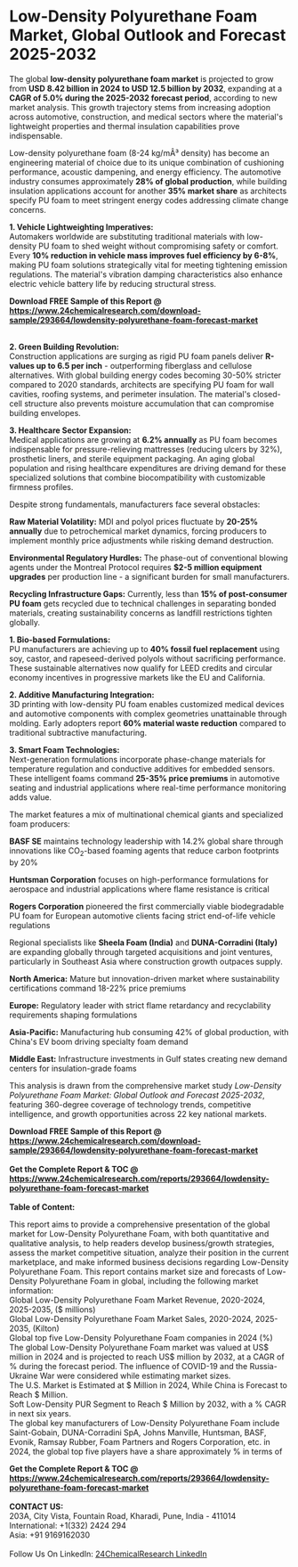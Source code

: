 <h1>Low-Density Polyurethane Foam Market, Global Outlook and Forecast 2025-2032</h1><p>The global <strong>low-density polyurethane foam market</strong> is projected to grow from <strong>USD 8.42 billion in 2024 to USD 12.5 billion by 2032</strong>, expanding at a <strong>CAGR of 5.0% during the 2025-2032 forecast period</strong>, according to new market analysis. This growth trajectory stems from increasing adoption across automotive, construction, and medical sectors where the material's lightweight properties and thermal insulation capabilities prove indispensable.</p><p>Low-density polyurethane foam (8-24 kg/mÂ³ density) has become an engineering material of choice due to its unique combination of cushioning performance, acoustic dampening, and energy efficiency. The automotive industry consumes approximately <strong>28% of global production</strong>, while building insulation applications account for another <strong>35% market share</strong> as architects specify PU foam to meet stringent energy codes addressing climate change concerns.</p><p><strong>1. Vehicle Lightweighting Imperatives:<br></strong>
Automakers worldwide are substituting traditional materials with low-density PU foam to shed weight without compromising safety or comfort. Every <strong>10% reduction in vehicle mass improves fuel efficiency by 6-8%</strong>, making PU foam solutions strategically vital for meeting tightening emission regulations. The material's vibration damping characteristics also enhance electric vehicle battery life by reducing structural stress.</p><div><b>Download FREE Sample of this Report @ 
            <a href="https://www.24chemicalresearch.com/download-sample/293664/lowdensity-polyurethane-foam-forecast-market">
            https://www.24chemicalresearch.com/download-sample/293664/lowdensity-polyurethane-foam-forecast-market</a></b></div><br><p><strong>2. Green Building Revolution:<br></strong>
Construction applications are surging as rigid PU foam panels deliver <strong>R-values up to 6.5 per inch</strong> - outperforming fiberglass and cellulose alternatives. With global building energy codes becoming 30-50% stricter compared to 2020 standards, architects are specifying PU foam for wall cavities, roofing systems, and perimeter insulation. The material's closed-cell structure also prevents moisture accumulation that can compromise building envelopes.</p><p><strong>3. Healthcare Sector Expansion:<br></strong>
Medical applications are growing at <strong>6.2% annually</strong> as PU foam becomes indispensable for pressure-relieving mattresses (reducing ulcers by 32%), prosthetic liners, and sterile equipment packaging. An aging global population and rising healthcare expenditures are driving demand for these specialized solutions that combine biocompatibility with customizable firmness profiles.</p><p>Despite strong fundamentals, manufacturers face several obstacles:</p><p><strong>Raw Material Volatility:</strong> MDI and polyol prices fluctuate by <strong>20-25% annually</strong> due to petrochemical market dynamics, forcing producers to implement monthly price adjustments while risking demand destruction.</p><p><strong>Environmental Regulatory Hurdles:</strong> The phase-out of conventional blowing agents under the Montreal Protocol requires <strong>$2-5 million equipment upgrades</strong> per production line - a significant burden for small manufacturers.</p><p><strong>Recycling Infrastructure Gaps:</strong> Currently, less than <strong>15% of post-consumer PU foam</strong> gets recycled due to technical challenges in separating bonded materials, creating sustainability concerns as landfill restrictions tighten globally.</p><p><strong>1. Bio-based Formulations:<br></strong>
PU manufacturers are achieving up to <strong>40% fossil fuel replacement</strong> using soy, castor, and rapeseed-derived polyols without sacrificing performance. These sustainable alternatives now qualify for LEED credits and circular economy incentives in progressive markets like the EU and California.</p><p><strong>2. Additive Manufacturing Integration:<br></strong>
3D printing with low-density PU foam enables customized medical devices and automotive components with complex geometries unattainable through molding. Early adopters report <strong>60% material waste reduction</strong> compared to traditional subtractive manufacturing.</p><p><strong>3. Smart Foam Technologies:<br></strong>
Next-generation formulations incorporate phase-change materials for temperature regulation and conductive additives for embedded sensors. These intelligent foams command <strong>25-35% price premiums</strong> in automotive seating and industrial applications where real-time performance monitoring adds value.</p><p>The market features a mix of multinational chemical giants and specialized foam producers:</p><p><strong>BASF SE</strong> maintains technology leadership with 14.2% global share through innovations like CO<sub>2</sub>-based foaming agents that reduce carbon footprints by 20%</p><p><strong>Huntsman Corporation</strong> focuses on high-performance formulations for aerospace and industrial applications where flame resistance is critical</p><p><strong>Rogers Corporation</strong> pioneered the first commercially viable biodegradable PU foam for European automotive clients facing strict end-of-life vehicle regulations</p><p>Regional specialists like <strong>Sheela Foam (India)</strong> and <strong>DUNA-Corradini (Italy)</strong> are expanding globally through targeted acquisitions and joint ventures, particularly in Southeast Asia where construction growth outpaces supply.</p><p><strong>North America:</strong> Mature but innovation-driven market where sustainability certifications command 18-22% price premiums</p><p><strong>Europe:</strong> Regulatory leader with strict flame retardancy and recyclability requirements shaping formulations</p><p><strong>Asia-Pacific:</strong> Manufacturing hub consuming 42% of global production, with China's EV boom driving specialty foam demand</p><p><strong>Middle East:</strong> Infrastructure investments in Gulf states creating new demand centers for insulation-grade foams</p><p>This analysis is drawn from the comprehensive market study <em>Low-Density Polyurethane Foam Market: Global Outlook and Forecast 2025-2032</em>, featuring 360-degree coverage of technology trends, competitive intelligence, and growth opportunities across 22 key national markets.</p><div><b>Download FREE Sample of this Report @ 
            <a href="https://www.24chemicalresearch.com/download-sample/293664/lowdensity-polyurethane-foam-forecast-market">
            https://www.24chemicalresearch.com/download-sample/293664/lowdensity-polyurethane-foam-forecast-market</a></b></div><br><div><b>Get the Complete Report & TOC @ 
            <a href="https://www.24chemicalresearch.com/reports/293664/lowdensity-polyurethane-foam-forecast-market">
            https://www.24chemicalresearch.com/reports/293664/lowdensity-polyurethane-foam-forecast-market</a></b></div><br>
            <b>Table of Content:</b><p>This report aims to provide a comprehensive presentation of the global market for Low-Density Polyurethane Foam, with both quantitative and qualitative analysis, to help readers develop business/growth strategies, assess the market competitive situation, analyze their position in the current marketplace, and make informed business decisions regarding Low-Density Polyurethane Foam. This report contains market size and forecasts of Low-Density Polyurethane Foam in global, including the following market information:<br />
Global Low-Density Polyurethane Foam Market Revenue, 2020-2024, 2025-2035, ($ millions)<br />
Global Low-Density Polyurethane Foam Market Sales, 2020-2024, 2025-2035, (Kilton)<br />
Global top five Low-Density Polyurethane Foam companies in 2024 (%)<br />
The global Low-Density Polyurethane Foam market was valued at US$ million in 2024 and is projected to reach US$ million by 2032, at a CAGR of % during the forecast period. The influence of COVID-19 and the Russia-Ukraine War were considered while estimating market sizes.<br />
The U.S. Market is Estimated at $ Million in 2024, While China is Forecast to Reach $ Million.<br />
Soft Low-Density PUR Segment to Reach $ Million by 2032, with a % CAGR in next six years.<br />
The global key manufacturers of Low-Density Polyurethane Foam include Saint-Gobain, DUNA-Corradini SpA, Johns Manville, Huntsman, BASF, Evonik, Ramsay Rubber, Foam Partners and Rogers Corporation, etc. in 2024, the global top five players have a share approximately % in terms of</p><div><b>Get the Complete Report & TOC @ 
            <a href="https://www.24chemicalresearch.com/reports/293664/lowdensity-polyurethane-foam-forecast-market">
            https://www.24chemicalresearch.com/reports/293664/lowdensity-polyurethane-foam-forecast-market</a></b></div><br><b>CONTACT US:</b><br>
            203A, City Vista, Fountain Road, Kharadi, Pune, India - 411014<br>
            International: +1(332) 2424 294<br>
            Asia: +91 9169162030 <br><br>
            Follow Us On LinkedIn: <a href="https://www.linkedin.com/company/24chemicalresearch/">24ChemicalResearch LinkedIn</a>